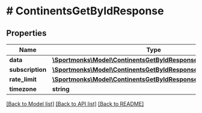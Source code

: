 # # ContinentsGetByIdResponse

## Properties

Name | Type | Description | Notes
------------ | ------------- | ------------- | -------------
**data** | [**\Sportmonks\Model\ContinentsGetByIdResponseData**](ContinentsGetByIdResponseData.md) |  | [optional]
**subscription** | [**\Sportmonks\Model\ContinentsGetByIdResponseSubscriptionInner[]**](ContinentsGetByIdResponseSubscriptionInner.md) |  | [optional]
**rate_limit** | [**\Sportmonks\Model\ContinentsGetByIdResponseRateLimit**](ContinentsGetByIdResponseRateLimit.md) |  | [optional]
**timezone** | **string** |  | [optional]

[[Back to Model list]](../../README.md#models) [[Back to API list]](../../README.md#endpoints) [[Back to README]](../../README.md)
